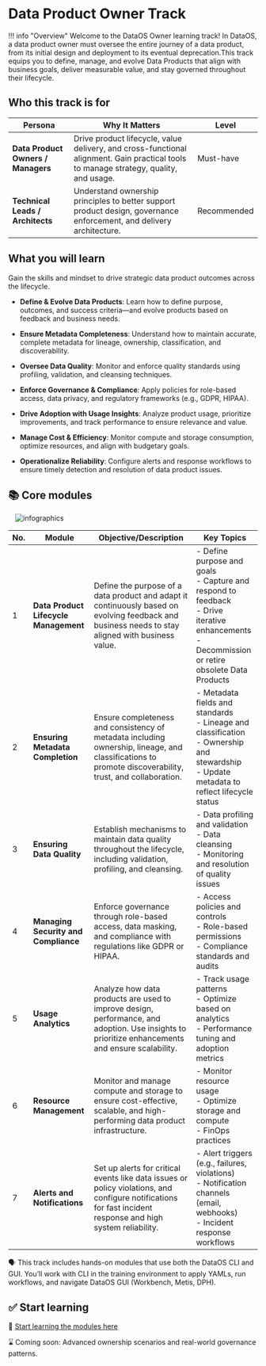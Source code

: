 # Data Product Owner Track

!!! info "Overview"
    Welcome to the DataOS Owner learning track! In DataOS, a data product owner must oversee the entire journey of a data product, from its initial design and deployment to its eventual deprecation.This track equips you to define, manage, and evolve Data Products that align with business goals, deliver measurable value, and stay governed throughout their lifecycle.

## Who this track is for

| **Persona**                     | **Why It Matters**                                                                                                                             | **Level**      |
|--------------------------------|--------------------------------------------------------------------------------------------------------------------------------------------------|----------------|
| **Data Product Owners / Managers** | Drive product lifecycle, value delivery, and cross-functional alignment. Gain practical tools to manage strategy, quality, and usage.           | Must-have      |
| **Technical Leads / Architects**  | Understand ownership principles to better support product design, governance enforcement, and delivery architecture.                            | Recommended    |


## What you will learn

Gain the skills and mindset to drive strategic data product outcomes across the lifecycle.

- **Define & Evolve Data Products**: Learn how to define purpose, outcomes, and success criteria—and evolve products based on feedback and business needs.

- **Ensure Metadata Completeness**: Understand how to maintain accurate, complete metadata for lineage, ownership, classification, and discoverability.

- **Oversee Data Quality**: Monitor and enforce quality standards using profiling, validation, and cleansing techniques.

- **Enforce Governance & Compliance**: Apply policies for role-based access, data privacy, and regulatory frameworks (e.g., GDPR, HIPAA).

- **Drive Adoption with Usage Insights**: Analyze product usage, prioritize improvements, and track performance to ensure relevance and value.

- **Manage Cost & Efficiency**: Monitor compute and storage consumption, optimize resources, and align with budgetary goals.

- **Operationalize Reliability**: Configure alerts and response workflows to ensure timely detection and resolution of data product issues.


## 📚 Core modules

<div style="text-align: left; padding-left: 1em;">
<img src="/learn_new/about_dp_owner_track/dp_owner_track.jpg" alt="infographics">
</div>

| **No.** | **Module**                          | **Objective/Description**                                                                                                                                           | **Key Topics**                                                                                                                             |
|-----|----------------------------------|------------------------------------------------------------------------------------------------------------------------------------------------------------------|----------------------------------------------------------------------------------------------------------------------------------------|
| 1   | **Data Product Lifecycle Management** | Define the purpose of a data product and adapt it continuously based on evolving feedback and business needs to stay aligned with business value.         | - Define purpose and goals<br>- Capture and respond to feedback<br>- Drive iterative enhancements<br>- Decommission or retire obsolete Data Products                                     |
| 2   | **Ensuring Metadata Completion**     | Ensure completeness and consistency of metadata including ownership, lineage, and classifications to promote discoverability, trust, and collaboration.         | - Metadata fields and standards<br>- Lineage and classification<br>- Ownership and stewardship<br>- Update metadata to reflect lifecycle status                                        |
| 3   | **Ensuring Data Quality**           | Establish mechanisms to maintain data quality throughout the lifecycle, including validation, profiling, and cleansing.                                         | - Data profiling and validation<br>- Data cleansing<br>- Monitoring and resolution of quality issues                                  |
| 4   | **Managing Security and Compliance**| Enforce governance through role-based access, data masking, and compliance with regulations like GDPR or HIPAA.                                                  | - Access policies and controls<br>- Role-based permissions<br>- Compliance standards and audits                                       |
| 5   | **Usage Analytics**                | Analyze how data products are used to improve design, performance, and adoption. Use insights to prioritize enhancements and ensure scalability.                | - Track usage patterns<br>- Optimize based on analytics<br>- Performance tuning and adoption metrics                                  |
| 6   | **Resource Management**            | Monitor and manage compute and storage to ensure cost-effective, scalable, and high-performing data product infrastructure.                                      | - Monitor resource usage<br>- Optimize storage and compute<br>- FinOps practices                                                       |
| 7   | **Alerts and Notifications**       | Set up alerts for critical events like data issues or policy violations, and configure notifications for fast incident response and high system reliability.     | - Alert triggers (e.g., failures, violations)<br>- Notification channels (email, webhooks)<br>- Incident response workflows            |

<aside class="callout">
🗣 This track includes hands-on modules that use both the DataOS CLI and GUI. You’ll work with CLI in the training environment to apply YAMLs, run workflows, and navigate DataOS GUI (Workbench, Metis, DPH).
</aside>

## ✅ Start learning 

:rocket: [Start learning the modules here]()

:hourglass: Coming soon: Advanced ownership scenarios and real-world governance patterns.









